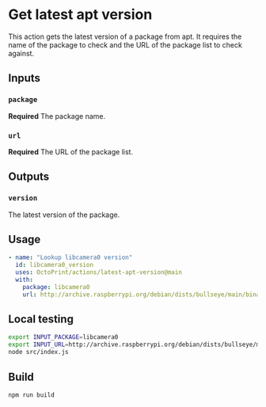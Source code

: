 # Get latest apt version

This action gets the latest version of a package from apt. It requires the name of the package to check and the URL of the package list to check against.

## Inputs

### `package`

**Required** The package name.

### `url`

**Required** The URL of the package list.

## Outputs

### `version`

The latest version of the package.

## Usage

```yaml
- name: "Lookup libcamera0 version"
  id: libcamera0_version
  uses: OctoPrint/actions/latest-apt-version@main
  with:
    package: libcamera0
    url: http://archive.raspberrypi.org/debian/dists/bullseye/main/binary-armhf/Packages
```

## Local testing

```bash
export INPUT_PACKAGE=libcamera0
export INPUT_URL=http://archive.raspberrypi.org/debian/dists/bullseye/main/binary-armhf/Packages
node src/index.js
```

## Build

```bash
npm run build
```
